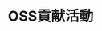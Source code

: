 ---
title: OSS貢献活動
type: landing

design:
  # Default section spacing
  spacing: "3rem"

# View.
view: citation

# Optional header image (relative to `static/media/` folder).
banner:
  caption: ''
  image: ''

sections:
  - block: collection
    content:
      title: 審査有り国際会議発表
      text: ""
      filters:
        folders:
          - oss
        tag: "speech"
        exclude_featured: false
    design:
      view: citation
  - block: markdown
    content:
      title: その他（Misc.）
      text: |-
        - 佐藤竜也, 池川航史, 長谷川学.
        Hyperledger概要と技術課題.
        Theory Meets Blockchain Engineering (TMBE). 2024年01月27日. Solidity House at 佐賀県, 日本.
        - 池川航史.
        ブロックチェーンを用いた自己主権型デジタルID管理.
        Hyperledger Tokyo - エンタープライズブロックチェーンワークショップ. 2023年10月17日. オンライン開催.
        - 池川航史.
        ブロックチェーンを用いた自己主権型デジタルID管理.
        WebX – Hyperledger Foundation Workshop. 2023年7月26日. 東京国際フォーラム at 東京都, 日本.
        - 池川航史.
        Hyperledger Fabric Private Chaincodeについて.
        Hyperledger Tokyo Meetup. 2021年10月07日. オンライン開催.
  - block: collection
    content:
      title: 翻訳活動
      text: ""
      filters:
        folders:
          - oss
        tag: "translation"
        exclude_featured: false
    design:
      view: citation
---